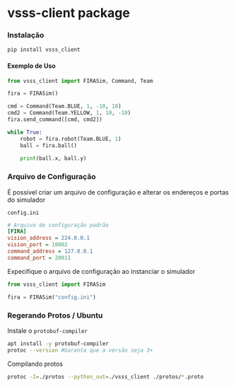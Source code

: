 # vsss-client package

### Instalação
```sh
pip install vsss_client
```

#### Exemplo de Uso
```py
from vsss_client import FIRASim, Command, Team

fira = FIRASim()

cmd = Command(Team.BLUE, 1, -10, 10)
cmd2 = Command(Team.YELLOW, 1, 10, -10)
fira.send_command([cmd, cmd2])

while True:
    robot = fira.robot(Team.BLUE, 1)
    ball = fira.ball()
    
    print(ball.x, ball.y)
```

### Arquivo de Configuração
É possivel criar um arquivo de configuração e alterar os endereços e portas do simulador

`config.ini`
```ini
# Arquivo de configuração padrão
[FIRA]
vision_address = 224.0.0.1
vision_port = 10002
command_address = 127.0.0.1
command_port = 20011
```

Expecifique o arquivo de configuração ao instanciar o simulador

```py
from vsss_client import FIRASim

fira = FIRASim("config.ini")
```

### Regerando Protos / Ubuntu
Instale o `protobuf-compiler` 
```sh
apt install -y protobuf-compiler
protoc --version #Garanta que a versão seja 3+
```

Compilando protos
```sh
protoc -I=./protos --python_out=./vsss_client ./protos/*.proto
```


